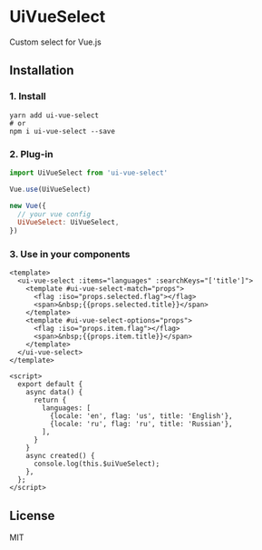 # UiVueSelect

Custom select for Vue.js

## Installation

### 1. Install
```
yarn add ui-vue-select
# or
npm i ui-vue-select --save
```

### 2. Plug-in
```js
import UiVueSelect from 'ui-vue-select'

Vue.use(UiVueSelect)

new Vue({
  // your vue config
  UiVueSelect: UiVueSelect,
})
```

### 3. Use in your components

```vue
<template>
  <ui-vue-select :items="languages" :searchKeys="['title']">
    <template #ui-vue-select-match="props">
      <flag :iso="props.selected.flag"></flag>
      <span>&nbsp;{{props.selected.title}}</span>
    </template>
    <template #ui-vue-select-options="props">
      <flag :iso="props.item.flag"></flag>
      <span>&nbsp;{{props.item.title}}</span>
    </template>
  </ui-vue-select>
</template>

<script>
  export default {
    async data() {
      return {
        languages: [
          {locale: 'en', flag: 'us', title: 'English'},
          {locale: 'ru', flag: 'ru', title: 'Russian'},
        ],
      }
    }
    async created() {
      console.log(this.$uiVueSelect);
    },
  };
</script>
```

## License
MIT